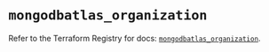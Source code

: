 # `mongodbatlas_organization`

Refer to the Terraform Registry for docs: [`mongodbatlas_organization`](https://registry.terraform.io/providers/mongodb/mongodbatlas/1.15.2/docs/resources/organization).
